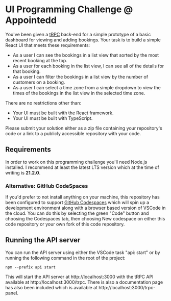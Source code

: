 # UI Programming Challenge @ Appointedd

You've been given a [tRPC](https://trpc.io) back-end for a simple prototype of a basic dashboard for viewing and adding bookings. Your task is to build a simple React UI that meets these requirements:

- As a user I can see the bookings in a list view that sorted by the most recent booking at the top.
- As a user for each booking in the list view, I can see all of the details for that booking.
- As a user I can filter the bookings in a list view by the number of customers on a booking.
- As a user I can select a time zone from a simple dropdown to view the times of the bookings in the list view in the selected time zone.

There are no restrictions other than:

- Your UI must be built with the React framework.
- Your UI must be built with TypeScript.

Please submit your solution either as a zip file containing your repository's code or a link to a publicly accessible repository with your code.

## Requirements

In order to work on this programming challenge you'll need Node.js installed. I recommend at least the latest LTS version which at the time of writing is **21.2.0**.

### Alternative: GitHub CodeSpaces

If you'd prefer to not install anything on your machine, this repository has been configured to support [GitHub Codespaces](https://github.com/features/codespaces) which will spin up a development environment along with a browser based version of VSCode in the cloud. You can do this by selecting the green "Code" button and choosing the Codespaces tab, then choosing New codespace on either this code repository or your own fork of this code repository.

## Running the API server

You can run the API server using either the VSCode task "api: start" or by running the following command in the root of the project:

```shell
npm --prefix api start
```

This will start the API server at http://localhost:3000 with the tRPC API available at http://localhost:3000/trpc. There is also a documentation page has also been included which is available at http://localhost:3000/trpc-panel.
